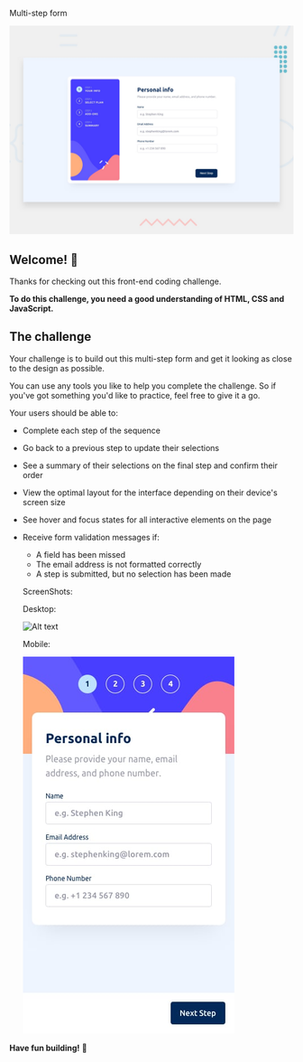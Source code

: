 Multi-step form

![Design preview for the Multi-step form ](./design/desktop-preview.jpg)

## Welcome! 👋

Thanks for checking out this front-end coding challenge.


**To do this challenge, you need a good understanding of HTML, CSS and JavaScript.**

## The challenge

Your challenge is to build out this multi-step form and get it looking as close to the design as possible.

You can use any tools you like to help you complete the challenge. So if you've got something you'd like to practice, feel free to give it a go.

Your users should be able to:

- Complete each step of the sequence
- Go back to a previous step to update their selections
- See a summary of their selections on the final step and confirm their order
- View the optimal layout for the interface depending on their device's screen size
- See hover and focus states for all interactive elements on the page
- Receive form validation messages if:
  - A field has been missed
  - The email address is not formatted correctly
  - A step is submitted, but no selection has been made

  ScreenShots:

  Desktop:
  
  ![Alt text](/design/desktop-preview.jpg.jpg?raw=true "Optional Title")
  
  Mobile:

  ![Alt text](/design/mobile-design-step-1.jpg?raw=true "Optional Title")


**Have fun building!** 🚀
